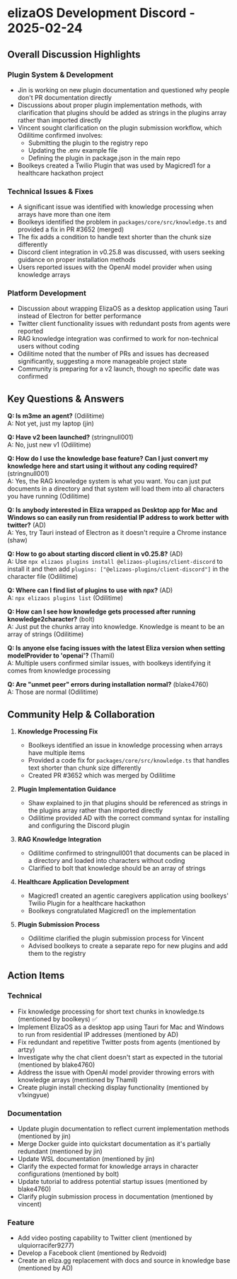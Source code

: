 # elizaOS Development Discord - 2025-02-24

## Overall Discussion Highlights

### Plugin System & Development
- Jin is working on new plugin documentation and questioned why people don't PR documentation directly
- Discussions about proper plugin implementation methods, with clarification that plugins should be added as strings in the plugins array rather than imported directly
- Vincent sought clarification on the plugin submission workflow, which Odilitime confirmed involves:
  - Submitting the plugin to the registry repo
  - Updating the .env example file
  - Defining the plugin in package.json in the main repo
- Boolkeys created a Twilio Plugin that was used by Magicred1 for a healthcare hackathon project

### Technical Issues & Fixes
- A significant issue was identified with knowledge processing when arrays have more than one item
- Boolkeys identified the problem in `packages/core/src/knowledge.ts` and provided a fix in PR #3652 (merged)
- The fix adds a condition to handle text shorter than the chunk size differently
- Discord client integration in v0.25.8 was discussed, with users seeking guidance on proper installation methods
- Users reported issues with the OpenAI model provider when using knowledge arrays

### Platform Development
- Discussion about wrapping ElizaOS as a desktop application using Tauri instead of Electron for better performance
- Twitter client functionality issues with redundant posts from agents were reported
- RAG knowledge integration was confirmed to work for non-technical users without coding
- Odilitime noted that the number of PRs and issues has decreased significantly, suggesting a more manageable project state
- Community is preparing for a v2 launch, though no specific date was confirmed

## Key Questions & Answers

**Q: Is m3me an agent?** (Odilitime)  
A: Not yet, just my laptop (jin)

**Q: Have v2 been launched?** (stringnull001)  
A: No, just new v1 (Odilitime)

**Q: How do I use the knowledge base feature? Can I just convert my knowledge here and start using it without any coding required?** (stringnull001)  
A: Yes, the RAG knowledge system is what you want. You can just put documents in a directory and that system will load them into all characters you have running (Odilitime)

**Q: Is anybody interested in Eliza wrapped as Desktop app for Mac and Windows so can easily run from residential IP address to work better with twitter?** (AD)  
A: Yes, try Tauri instead of Electron as it doesn't require a Chrome instance (shaw)

**Q: How to go about starting discord client in v0.25.8?** (AD)  
A: Use `npx elizaos plugins install @elizaos-plugins/client-discord` to install it and then add `plugins: ["@elizaos-plugins/client-discord"]` in the character file (Odilitime)

**Q: Where can I find list of plugins to use with npx?** (AD)  
A: `npx elizaos plugins list` (Odilitime)

**Q: How can I see how knowledge gets processed after running knowledge2character?** (bolt)  
A: Just put the chunks array into knowledge. Knowledge is meant to be an array of strings (Odilitime)

**Q: Is anyone else facing issues with the latest Eliza version when setting modelProvider to 'openai'?** (Thamil)  
A: Multiple users confirmed similar issues, with boolkeys identifying it comes from knowledge processing

**Q: Are "unmet peer" errors during installation normal?** (blake4760)  
A: Those are normal (Odilitime)

## Community Help & Collaboration

1. **Knowledge Processing Fix**
   - Boolkeys identified an issue in knowledge processing when arrays have multiple items
   - Provided a code fix for `packages/core/src/knowledge.ts` that handles text shorter than chunk size differently
   - Created PR #3652 which was merged by Odilitime

2. **Plugin Implementation Guidance**
   - Shaw explained to jin that plugins should be referenced as strings in the plugins array rather than imported directly
   - Odilitime provided AD with the correct command syntax for installing and configuring the Discord plugin

3. **RAG Knowledge Integration**
   - Odilitime confirmed to stringnull001 that documents can be placed in a directory and loaded into characters without coding
   - Clarified to bolt that knowledge should be an array of strings

4. **Healthcare Application Development**
   - Magicred1 created an agentic caregivers application using boolkeys' Twilio Plugin for a healthcare hackathon
   - Boolkeys congratulated Magicred1 on the implementation

5. **Plugin Submission Process**
   - Odilitime clarified the plugin submission process for Vincent
   - Advised boolkeys to create a separate repo for new plugins and add them to the registry

## Action Items

### Technical
- Fix knowledge processing for short text chunks in knowledge.ts (mentioned by boolkeys) ✅
- Implement ElizaOS as a desktop app using Tauri for Mac and Windows to run from residential IP addresses (mentioned by AD)
- Fix redundant and repetitive Twitter posts from agents (mentioned by artzy)
- Investigate why the chat client doesn't start as expected in the tutorial (mentioned by blake4760)
- Address the issue with OpenAI model provider throwing errors with knowledge arrays (mentioned by Thamil)
- Create plugin install checking display functionality (mentioned by v1xingyue)

### Documentation
- Update plugin documentation to reflect current implementation methods (mentioned by jin)
- Merge Docker guide into quickstart documentation as it's partially redundant (mentioned by jin)
- Update WSL documentation (mentioned by jin)
- Clarify the expected format for knowledge arrays in character configurations (mentioned by bolt)
- Update tutorial to address potential startup issues (mentioned by blake4760)
- Clarify plugin submission process in documentation (mentioned by vincent)

### Feature
- Add video posting capability to Twitter client (mentioned by ulquiorracifer9277)
- Develop a Facebook client (mentioned by Redvoid)
- Create an eliza.gg replacement with docs and source in knowledge base (mentioned by AD)